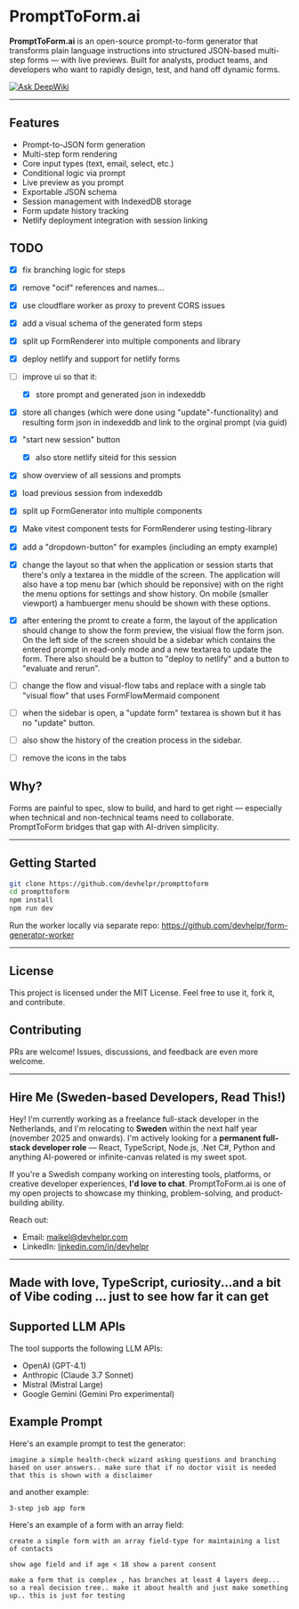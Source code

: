 # PromptToForm.ai

**PromptToForm.ai** is an open-source prompt-to-form generator that transforms plain language instructions into structured JSON-based multi-step forms — with live previews. Built for analysts, product teams, and developers who want to rapidly design, test, and hand off dynamic forms.

[![Ask DeepWiki](https://deepwiki.com/badge.svg)](https://deepwiki.com/devhelpr/prompttoform)

---

## Features

* Prompt-to-JSON form generation
* Multi-step form rendering
* Core input types (text, email, select, etc.)
* Conditional logic via prompt
* Live preview as you prompt
* Exportable JSON schema
* Session management with IndexedDB storage
* Form update history tracking
* Netlify deployment integration with session linking

## TODO

- [x] fix branching logic for steps
- [x] remove "ocif" references and names...
- [x] use cloudflare worker as proxy to prevent CORS issues
- [x] add a visual schema of the generated form steps
- [x] split up FormRenderer into multiple components and library
- [x] deploy netlify and support for netlify forms
- [ ] improve ui so that it:
  - [x] store prompt and generated json in indexeddb
- [x] store all changes (which were done using "update"-functionality) and resulting form json in indexeddb and link to the orginal prompt (via guid)
- [x] "start new session" button
  - [x] also store netlify siteid for this session
- [x] show overview of all sessions and prompts
- [x] load previous session from indexeddb
- [x] split up FormGenerator into multiple components
- [x] Make vitest component tests for FormRenderer using testing-library
  
- [x] add a "dropdown-button" for examples (including an empty example) 
- [x] change the layout so that when the application or session starts that there's only a textarea in the middle of the screen. The application will also have a top menu bar (which should be reponsive) with on the right the menu options for settings and show history. On mobile (smaller viewport) a hambuerger menu should be shown with these options.
- [x] after entering the promt to create a form, the layout of the application should change to show the form preview, the visiual flow the form json. On the left side of the screen should be a sidebar which contains the entered prompt in read-only mode and a new textarea to update the form. There also should be a button to "deploy to netlify" and a button to "evaluate and rerun".

- [ ] change the flow and visual-flow tabs and replace with a single tab "visual flow" that uses FormFlowMermaid component
- [ ] when the sidebar is open, a "update form" textarea is shown but it has no "update" button.
- [ ] also show the history of the creation process in the sidebar.
- [ ] remove the icons in the tabs

## Why?

Forms are painful to spec, slow to build, and hard to get right — especially when technical and non-technical teams need to collaborate. PromptToForm bridges that gap with AI-driven simplicity.

---

## Getting Started

```bash
git clone https://github.com/devhelpr/prompttoform
cd prompttoform
npm install
npm run dev
```

Run the worker locally via separate repo: https://github.com/devhelpr/form-generator-worker

---

## License

This project is licensed under the MIT License. Feel free to use it, fork it, and contribute.

## Contributing

PRs are welcome! Issues, discussions, and feedback are even more welcome.

---

## Hire Me (Sweden-based Developers, Read This!)

Hey! I'm currently working as a freelance full-stack developer in the Netherlands, and I'm relocating to **Sweden** within the next half year (november 2025 and onwards). I'm actively looking for a **permanent full-stack developer role** — React, TypeScript, Node.js, .Net C#, Python and anything AI-powered or infinite-canvas related is my sweet spot.

If you're a Swedish company working on interesting tools, platforms, or creative developer experiences, **I'd love to chat**. PromptToForm.ai is one of my open projects to showcase my thinking, problem-solving, and product-building ability.

Reach out:

* Email: [maikel@devhelpr.com](mailto:maikel@devhelpr.com)
* LinkedIn: [linkedin.com/in/devhelpr](https://linkedin.com/in/devhelpr)

---

## Made with love, TypeScript, curiosity...and a bit of Vibe coding ... just to see how far it can get



## Supported LLM APIs

The tool supports the following LLM APIs:

- OpenAI (GPT-4.1)
- Anthropic (Claude 3.7 Sonnet)
- Mistral (Mistral Large)
- Google Gemini (Gemini Pro experimental)


## Example Prompt

Here's an example prompt to test the generator:

```
imagine a simple health-check wizard asking questions and branching based on user answers.. make sure that if no doctor visit is needed that this is shown with a disclaimer

```

and another example:

```
3-step job app form
```


Here's an example of a form with an array field:

```
create a simple form with an array field-type for maintaining a list of contacts

```

```
show age field and if age < 18 show a parent consent 
```

```
make a form that is complex , has branches at least 4 layers deep... so a real decision tree.. make it about health and just make something up.. this is just for testing
```